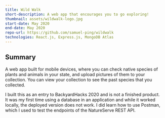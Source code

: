 ```yaml
---
title: Wild Walk
short-description: A web app that encourages you to go exploring!
thumbnail: assets/wildwalk-logo.jpg
start-date: May 2020
end-date: May 2020
repo-url: https://github.com/samuel-ping/wildwalk
technologies: React.js, Express.js, MongoDB Atlas
---
```


## Summary

A web app built for mobile devices, where you can check native species of plants and animals in your state, and upload pictures of them to your collection. You can view your collection to see the past species that you collected.

I built this as an entry to BackyardHacks 2020 and is not a finished product. It was my first time using a database in an application and while it worked locally, the deployed version does not work. I did learn how to use Postman, which I used to test the endpoints of the NatureServe REST API.
